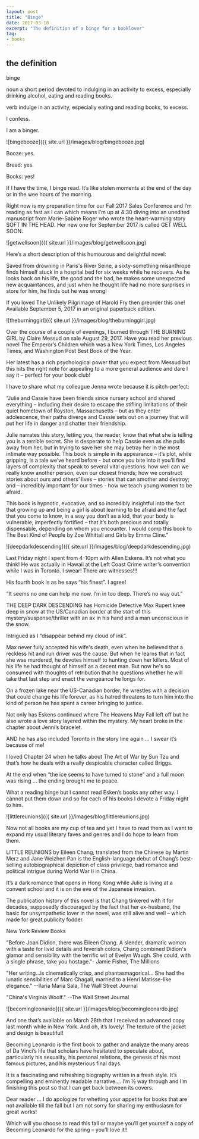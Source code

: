 ```yaml
---
layout: post
title: "Binge"
date: 2017-03-18    
excerpt: "The definition of a binge for a booklover"
tag:
- books
---
```


## the definition

binge

noun
a short period devoted to indulging in an activity to excess, especially drinking alcohol, eating and reading books.

verb
indulge in an activity, especially eating and reading books, to excess.

I confess.

I am a binger.

![bingebooze]({{ site.url }}/images/blog/bingebooze.jpg)

Booze: yes.

Bread: yes.

Books: yes!

If I have the time, I binge read. It’s like stolen moments at the end of the day or in the wee hours of the morning.

Right now is my preparation time for our Fall 2017 Sales Conference and I’m reading as fast as I can which means I’m up at 4:30 diving into an unedited manuscript from Marie-Sabine Roger who wrote the heart-warming story SOFT IN THE HEAD. Her new one for September 2017 is called GET WELL SOON.

![getwellsoon]({{ site.url }}/images/blog/getwellsoon.jpg)

Here’s a short description of this humourous and delightful novel:

Saved from drowning in Paris's River Seine, a sixty-something misanthrope finds himself stuck in a hospital bed for six weeks while he recovers. As he looks back on his life, the good and the bad, he makes some unexpected new acquaintances, and just when he thought life had no more surprises in store for him, he finds out he was wrong!

If you loved The Unlikely Pilgrimage of Harold Fry then preorder this one!  Available September 5, 2017 in an original paperback edition.

![theburninggirl]({{ site.url }}/images/blog/theburninggirl.jpg)

Over the course of a couple of evenings, I burned through THE BURNING GIRL by Claire Messud on sale August 29, 2017.   Have you read her previous novel The Emperor’s Children which was a New York Times, Los Angeles Times, and Washington Post Best Book of the Year.

Her latest has a rich psychological power that you expect from Messud but this hits the right note for appealing to a more general audience and dare I say it – perfect for your book club!

I have to share what my colleague Jenna wrote because it is pitch-perfect:

“Julie and Cassie have been friends since nursery school and shared everything – including their desire to escape the stifling limitations of their quiet hometown of Royston, Massachusetts – but as they enter adolescence, their paths diverge and Cassie sets out on a journey that will put her life in danger and shatter their friendship.

Julie narrates this story, letting you, the reader, know that what she is telling you is a terrible secret. She is desperate to help Cassie even as she pulls away from her, but in trying to save her she may betray her in the most intimate way possible.
This book is simple in its appearance – it’s plot, while gripping, is a tale we’ve heard before - but once you bite into it you’ll find layers of complexity that speak to several vital questions: how well can we really know another person, even our closest friends; how we construct stories about ours and others’ lives – stories that can smother and destroy; and – incredibly important for our times - how we teach young women to be afraid.

This book is hypnotic, evocative, and so incredibly insightful into the fact that growing up and being a girl is about learning to be afraid and the fact that you come to know, in a way you don’t as a kid, that your body is vulnerable, imperfectly fortified – that it’s both precious and totally dispensable, depending on whom you encounter. I would comp this book to The Best Kind of People by Zoe Whittall and Girls by Emma Cline.”

![deepdarkdescending]({{ site.url }}/images/blog/deepdarkdescending.jpg)

Last Friday night I spent from 4-10pm with Allen Eskens. It’s not what you think! He was actually in Hawaii at the Left Coast Crime writer's convention while I was in Toronto. I swear! There are witnesses!!!

His fourth book is as he says “his finest”. I agree!

“It seems no one can help me now. I’m in too deep. There’s no way out.”

THE DEEP DARK DESCENDING has Homicide Detective Max Rupert knee deep in snow at the US/Canadian border at the start of this mystery/suspense/thriller with an ax in his hand and a man unconscious in the snow.

Intrigued as I “disappear behind my cloud of ink”.

 Max never fully accepted his wife's death, even when he believed that a reckless hit and run driver was the cause. But when he learns that in fact she was murdered, he devotes himself to hunting down her killers. Most of his life he had thought of himself as a decent man. But now he's so consumed with thoughts of retribution that he questions whether he will take that last step and enact the vengeance he longs for.

  On a frozen lake near the US-Canadian border, he wrestles with a decision that could change his life forever, as his hatred threatens to turn him into the kind of person he has spent a career bringing to justice.

Not only has Eskens continued where The Heavens May Fall left off but he also wrote a love story layered within the mystery. My heart broke in the chapter about Jenni’s bracelet.

AND he has also included Toronto in the story line again … I swear it’s because of me!

I loved Chapter 24 when he talks about The Art of War by Sun Tzu and that’s how he deals with a really despicable character called Briggs.

At the end when “the ice seems to have turned to stone” and a full moon was rising … the ending brought me to peace.

What a reading binge but I cannot read Esken’s books any other way. I cannot put them down and so for each of his books I devote a Friday night to him.

![littlereunions]({{ site.url }}/images/blog/littlereunions.jpg)

Now not all books are my cup of tea and yet I have to read them as I want to expand my usual literary faves and genres and I do hope to learn from them.

LITTLE REUNIONS by Eileen Chang, translated from the Chinese by Martin Merz and Jane Weizhen Pan is the English-language debut of Chang’s best-selling autobiographical depiction of class privilege, bad romance and political intrigue during World War II in China.

It’s a dark romance that opens in Hong Kong while Julie is living at a convent school and it is on the eve of the Japanese invasion.

The publication history of this novel is that Chang tinkered with it for decades, supposedly discouraged by the fact that her ex-husband, the basic for unsympathetic lover in the novel, was still alive and well – which made for great publicity fodder.

New York Review Books

"Before Joan Didion, there was Eileen Chang. A slender, dramatic woman with a taste for livid details and feverish colors, Chang combined Didion's glamor and sensibility with the terrific wit of Evelyn Waugh. She could, with a single phrase, take you hostage."- Jamie Fisher, The Millions

"Her writing...is cinematically crisp, and phantasmagorical... She had the lunatic sensibilities of Marc Chagall, married to a Henri Matisse-like elegance." --Ilaria Maria Sala, The Wall Street Journal

"China's Virginia Woolf." --The Wall Street Journal

![becomingleonardo]({{ site.url }}/images/blog/becomingleonardo.jpg)

And one that’s available on March 28th that I received an advanced copy last month while in New York. And oh, it’s lovely!  The texture of the jacket and design is beautiful!

Becoming Leonardo is the first book to gather and analyze the many areas of Da Vinci’s life that scholars have hesitated to speculate about, particularly his sexuality, his personal relations, the genesis of his most famous pictures, and his mysterious final days.

It is a fascinating and refreshing biography written in a fresh style. It’s compelling and eminently readable narrative…. I’m ½ way through and I’m finishing this post so that I can get back between its covers.

Dear reader … I do apologize for whetting your appetite for books that are not available till the fall but I am not sorry for sharing my enthusiasm for great works!

Which will you choose to read this fall or maybe you’ll get yourself a copy of Becoming Leonardo for the spring – you’ll love it!!

